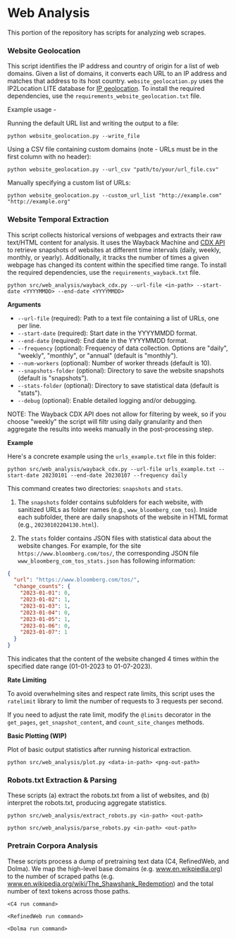 # Web Analysis

This portion of the repository has scripts for analyzing web scrapes.

### Website Geolocation

This script identifies the IP address and country of origin for a list of web domains. Given a list of domains, it converts each URL to an IP address and matches that address to its host country. `website_geolocation.py` uses the IP2Location LITE database for [IP geolocation](https://lite.ip2location.com). To install the required dependencies, use the `requirements_website_geolocation.txt` file.

Example usage - 

Running the default URL list and writing the output to a file: 

```
python website_geolocation.py --write_file
```

Using a CSV file containing custom domains (note - URLs must be in the first column with no header):

```
python website_geolocation.py --url_csv "path/to/your/url_file.csv"
```

Manually specifying a custom list of URLs: 

```
python website_geolocation.py --custom_url_list "http://example.com" "http://example.org"
```

### Website Temporal Extraction

This script collects historical versions of webpages and extracts their raw text/HTML content for analysis. It uses the Wayback Machine and [CDX API](https://github.com/internetarchive/wayback/blob/master/wayback-cdx-server/README.md) to retrieve snapshots of websites at different time intervals (daily, weekly, monthly, or yearly). Additionally, it tracks the number of times a given webpage has changed its content within the specified time range. To install the required dependencies, use the `requirements_wayback.txt` file.
```
python src/web_analysis/wayback_cdx.py --url-file <in-path> --start-date <YYYYMMDD> --end-date <YYYYMMDD>
```
**Arguments**

- `--url-file` (required): Path to a text file containing a list of URLs, one per line.
- `--start-date` (required): Start date in the YYYYMMDD format.
- `--end-date` (required): End date in the YYYYMMDD format.
- `--frequency` (optional): Frequency of data collection. Options are "daily", "weekly", "monthly", or "annual" (default is "monthly").
- `--num-workers` (optional): Number of worker threads (default is 10).
- `--snapshots-folder` (optional): Directory to save the website snapshots (default is "snapshots").
- `--stats-folder` (optional): Directory to save statistical data (default is "stats").
- `--debug` (optional): Enable detailed logging and/or debugging.

NOTE: The Wayback CDX API does not allow for filtering by week, so if you choose "weekly" the script will filtr using daily granularity and then aggregate the results into weeks manually in the post-processing step.

**Example**

Here's a concrete example using the `urls_example.txt` file in this folder: 
```
python src/web_analysis/wayback_cdx.py --url-file urls_example.txt --start-date 20230101 --end-date 20230107 --frequency daily
```
This command creates two directories: `snapshots` and `stats`.

1. The `snapshots` folder contains subfolders for each website, with sanitized URLs as folder names (e.g., `www_bloomberg_com_tos`). Inside each subfolder, there are daily snapshots of the website in HTML format (e.g., `20230102204130.html`).

2. The `stats` folder contains JSON files with statistical data about the website changes. For example, for the site `https://www.bloomberg.com/tos/`, the corresponding JSON file `www_bloomberg_com_tos_stats.json` has following information:

```json
{
  "url": "https://www.bloomberg.com/tos/",
  "change_counts": {
    "2023-01-01": 0,
    "2023-01-02": 1,
    "2023-01-03": 1,
    "2023-01-04": 0,
    "2023-01-05": 1,
    "2023-01-06": 0,
    "2023-01-07": 1
  }
}
```
This indicates that the content of the website changed 4 times within the specified date range (01-01-2023 to 01-07-2023).

**Rate Limiting**

To avoid overwhelming sites and respect rate limits, this script uses the `ratelimit` library to limit the number of requests to 3 requests per second. 

If you need to adjust the rate limit, modify the `@limits` decorator in the `get_pages`, `get_snapshot_content`, and `count_site_changes` methods.

**Basic Plotting (WIP)**

Plot of basic output statistics after running historical extraction.
```
python src/web_analysis/plot.py <data-in-path> <png-out-path>
```


### Robots.txt Extraction & Parsing

These scripts (a) extract the robots.txt from a list of websites, and (b) interpret the robots.txt, producing aggregate statistics.

```
python src/web_analysis/extract_robots.py <in-path> <out-path>
```

```
python src/web_analysis/parse_robots.py <in-path> <out-path>
```

### Pretrain Corpora Analysis

These scripts process a dump of pretraining text data (C4, RefinedWeb, and Dolma). We map the high-level base domains (e.g. www.en.wikpiedia.org) to the number of scraped paths (e.g. www.en.wikipedia.org/wiki/The_Shawshank_Redemption) and the total number of text tokens across those paths.

```
<C4 run command>
```


```
<RefinedWeb run command>
```


```
<Dolma run command>
```
